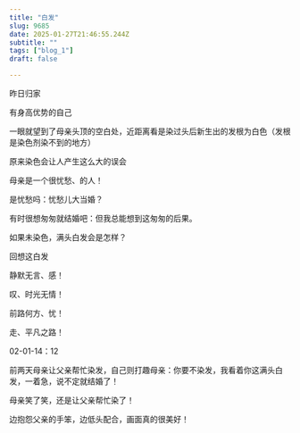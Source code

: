 ```yaml
--- 
title: "白发" 
slug: 9685
date: 2025-01-27T21:46:55.244Z 
subtitle: "" 
tags: ["blog_1"] 
draft: false

--- 
```



昨日归家

有身高优势的自己

一眼就望到了母亲头顶的空白处，近距离看是染过头后新生出的发根为白色（发根是染色剂染不到的地方）

原来染色会让人产生这么大的误会

母亲是一个很忧愁、的人！

是忧愁吗：忧愁儿大当婚？

有时很想匆匆就结婚吧：但我总能想到这匆匆的后果。

如果未染色，满头白发会是怎样？




回想这白发

静默无言、感！

叹、时光无情！

前路何方、忧！

走、平凡之路！




02-01-14：12

前两天母亲让父亲帮忙染发，自己则打趣母亲：你要不染发，我看着你这满头白发，一着急，说不定就结婚了！

母亲笑了笑，还是让父亲帮忙染了！

边抱怨父亲的手笨，边低头配合，画面真的很美好！







